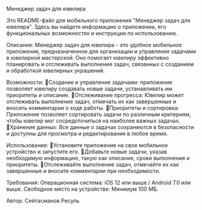 Менеджер задач для ювелира

Это README-файл для мобильного приложения "Менеджер задач для ювелира". Здесь вы найдете информацию о приложении, его функциональных возможностях и инструкции по использованию.

Описание:
Менеджер задач для ювелира - это удобное мобильное приложение, предназначенное для организации и управления задачами в ювелирной мастерской. Оно помогает ювелиру эффективно планировать и отслеживать выполнение задач, связанных с созданием и обработкой ювелирных украшений.

Возможности:
Создание и управление задачами: приложение позволяет ювелиру создавать новые задачи, устанавливать  им приоритеты и описание.
Отслеживание прогресса: Ювелир может отслеживать выполнение задач, отмечать их как завершенные и вносить комментарии о ходе работы.
Приоритеты и сортировка: Приложение позволяет сортировать задачи по различным критериям, чтобы ювелир мог сосредоточиться на наиболее важных задачах.
Хранение данных: Все данные о задачах сохраняются в безопасности и доступны для просмотра и редактирования в любое время.

Использование:
Установите приложение на свое мобильное устройство и запустите его.
Добавьте новые задачи, указав необходимую информацию, такую как описание, сроки выполнения и приоритеты.
Отслеживайте выполнение задач, отмечайте их как завершенные и вносите комментарии при необходимости.

Требования:
Операционная система: iOS 12 или выше / Android 7.0 или выше.
Свободное место на устройстве: Минимум 100 МБ.

Автор: Сейтасманов Ресуль
